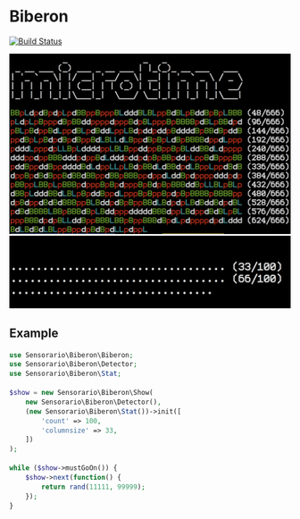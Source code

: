 # Biberon

[![Build Status](https://travis-ci.org/sensorario/biberon.svg?branch=master)](https://travis-ci.org/sensorario/biberon)

![biberon_microtime.png](biberon_microtime.png)
![biberon2.png](biberon2.png)

## Example

```php
use Sensorario\Biberon\Biberon;
use Sensorario\Biberon\Detector;
use Sensorario\Biberon\Stat;

$show = new Sensorario\Biberon\Show(
    new Sensorario\Biberon\Detector(),
    (new Sensorario\Biberon\Stat())->init([
        'count' => 100,
        'columnsize' => 33,
    ])
);

while ($show->mustGoOn()) {
    $show->next(function() {
        return rand(11111, 99999);
    });
}
```
